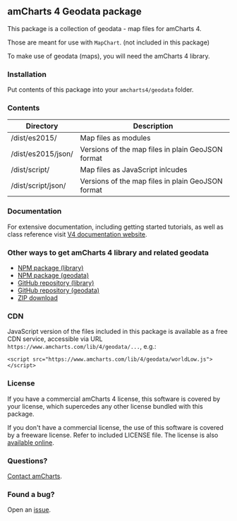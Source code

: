 ## amCharts 4 Geodata package

This package is a collection of geodata - map files for amCharts 4.

Those are meant for use with `MapChart`. (not included in this package)

To make use of geodata (maps), you will need the amCharts 4 library.


### Installation

Put contents of this package into your `amcharts4/geodata` folder.


### Contents

|Directory|Description|
|---------|-----------|
|/dist/es2015/|Map files as modules|
|/dist/es2015/json/|Versions of the map files in plain GeoJSON format|
|/dist/script/|Map files as JavaScript inlcudes|
|/dist/script/json/|Versions of the map files in plain GeoJSON format|


### Documentation

For extensive documentation, including getting started tutorials, as well
as class reference visit [V4 documentation website](https://www.amcharts.com/docs/v4).


### Other ways to get amCharts 4 library and related geodata

* [NPM package (library)](https://www.npmjs.com/package/@amcharts/amcharts4)
* [NPM package (geodata)](https://www.npmjs.com/package/@amcharts/amcharts4-geodata)
* [GitHub repository (library)](https://github.com/amcharts/amcharts4)
* [GitHub repository (geodata)](https://github.com/amcharts/amcharts4-geodata)
* [ZIP download](https://www.amcharts.com/download/download-v4/)


### CDN

JavaScript version of the files included in this package is available as a free
CDN service, accessible via URL `https://www.amcharts.com/lib/4/geodata/...`,
e.g.:

```
<script src="https://www.amcharts.com/lib/4/geodata/worldLow.js"></script>
```


### License

If you have a commercial amCharts 4 license, this software is covered by your
license, which supercedes any other license bundled with this package.

If you don't have a commercial license, the use of this software is covered by
a freeware license. Refer to included LICENSE file. The license is also
[available online](https://github.com/amcharts/amcharts4/blob/master/dist/script/LICENSE).


### Questions?

[Contact amCharts](mailto:contact@amcharts.com).


### Found a bug?

Open an [issue](https://github.com/amcharts/amcharts4/issues).